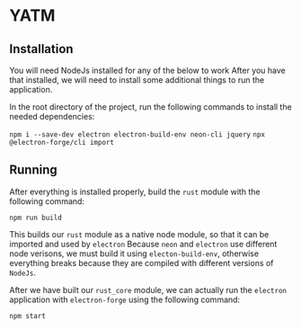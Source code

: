 # YATM

## Installation

You will need NodeJs installed for any of the below to work
After you have that installed, we will need to install some additional things to run the application.

In the root directory of the project, run the following commands to install the needed dependencies:

`npm i --save-dev electron electron-build-env neon-cli jquery`
`npx @electron-forge/cli import`

## Running

After everything is installed properly, build the `rust` module with the following command:

`npm run build`

This builds our `rust` module as a native node module, so that it can be imported and used by `electron`
Because `neon` and `electron` use different node verisons, we must build it using `electon-build-env`, otherwise everything breaks because they are compiled with different versions of `NodeJs`.

After we have built our `rust_core` module, we can actually run the `electron` application with `electron-forge` using the following command: 

`npm start`
